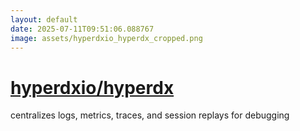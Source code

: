 ```yaml
---
layout: default
date: 2025-07-11T09:51:06.088767
image: assets/hyperdxio_hyperdx_cropped.png
---
```


# [hyperdxio/hyperdx](https://github.com/hyperdxio/hyperdx)

centralizes logs, metrics, traces, and session replays for debugging
